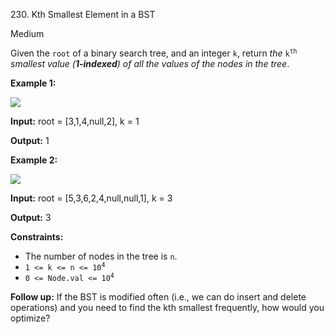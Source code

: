 230\. Kth Smallest Element in a BST

Medium

Given the `root` of a binary search tree, and an integer `k`, return _the_ <code>k<sup>th</sup></code> _smallest value (**1-indexed**) of all the values of the nodes in the tree_.

**Example 1:**

![](https://leetcode-in-java.github.io/src/main/java/g0201_0300/s0230_kth_smallest_element_in_a_bst/kthtree1.jpg)

**Input:** root = [3,1,4,null,2], k = 1

**Output:** 1 

**Example 2:**

![](https://leetcode-in-java.github.io/src/main/java/g0201_0300/s0230_kth_smallest_element_in_a_bst/kthtree2.jpg)

**Input:** root = [5,3,6,2,4,null,null,1], k = 3

**Output:** 3 

**Constraints:**

*   The number of nodes in the tree is `n`.
*   <code>1 <= k <= n <= 10<sup>4</sup></code>
*   <code>0 <= Node.val <= 10<sup>4</sup></code>

**Follow up:** If the BST is modified often (i.e., we can do insert and delete operations) and you need to find the kth smallest frequently, how would you optimize?